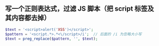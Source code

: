 ## 写一个正则表达式，过滤 JS 脚本（把 script 标签及其内容都去掉）

```php
$text = '<script>alert('XSS')</script>';
$pattern = '<script.*>.*<\/script>/i';  // 后面的 /i 为忽略大小写
$text = preg_replace($pattern, '', $text);
```
